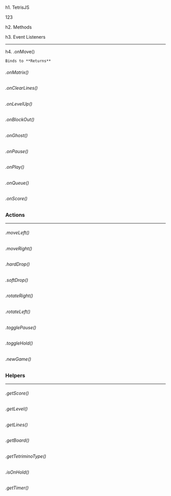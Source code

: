 h1. TetrisJS

123




h2. Methods


h3. Event Listeners
***

h4. .onMove()

```
Binds to **Returns**
```

###### .onMatrix()


###### .onClearLines()


###### .onLevelUp()


###### .onBlockOut()



###### .onGhost()



###### .onPause()



###### .onPlay()


###### .onQueue()



###### .onScore()



### Actions
***

###### .moveLeft()


###### .moveRight()


###### .hardDrop()


###### .softDrop()


###### .rotateRight()


###### .rotateLeft()


###### .togglePause()


###### .toggleHold()


###### .newGame()




### Helpers
***


###### .getScore()

###### .getLevel()

###### .getLines()

###### .getBoard()

###### .getTetriminoType()

###### .isOnHold()

###### .getTimer()


